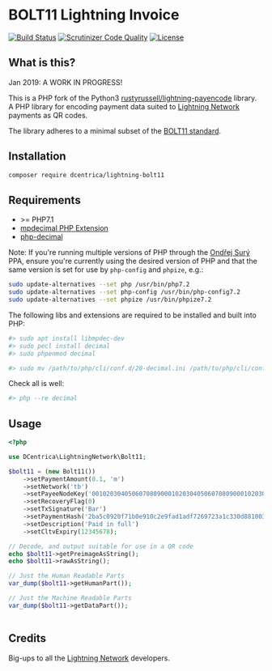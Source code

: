 # BOLT11 Lightning Invoice

[![Build Status](https://api.travis-ci.org/dcentrica/lightning-bolt11.svg?branch=master)](https://travis-ci.org/dcentrica/lightning-bolt11)
[![Scrutinizer Code Quality](https://scrutinizer-ci.com/g/dcentrica/lightning-bolt11/badges/quality-score.png?b=master)](https://scrutinizer-ci.com/g/dcentrica/lightning-bolt11/?branch=master)
[![License](https://poser.pugx.org/dcentrica/lightning-bolt11/license.svg)](https://github.com/dcentrica/lightning-bolt11/blob/master/LICENSE.md)


## What is this?

Jan 2019: A WORK IN PROGRESS!

This is a PHP fork of the Python3 [rustyrussell/lightning-payencode](https://github.com/rustyrussell/lightning-payencode) library. A PHP library for encoding payment data suited to [Lightning Network](https://lightning.network) payments as QR codes.

The library adheres to a minimal subset of the [BOLT11 standard](https://github.com/lightningnetwork/lightning-rfc/blob/master/11-payment-encoding.md).

## Installation

```bash
composer require dcentrica/lightning-bolt11
```

## Requirements

* &gt;= PHP7.1
* [mpdecimal PHP Extension](http://www.bytereef.org/mpdecimal/)
* [php-decimal](http://php-decimal.io/#installation)

Note: If you're running multiple versions of PHP through the [Ondřej Surý](https://launchpad.net/~ondrej/+archive/ubuntu/php) PPA, ensure you're currently using the desired version of PHP and that the same version
is set for use by `php-config` and `phpize`, e.g.:

```sh
sudo update-alternatives --set php /usr/bin/php7.2
sudo update-alternatives --set php-config /usr/bin/php-config7.2
sudo update-alternatives --set phpize /usr/bin/phpize7.2
```

The following libs and extensions are required to be installed and built into PHP:

```bash
#> sudo apt install libmpdec-dev
#> sudo pecl install decimal
#> sudo phpenmod decimal
```


```bash
#> sudo mv /path/to/php/cli/conf.d/20-decimal.ini /path/to/php/cli/conf.d/30-decimal.ini
```

Check all is well:

```bash
#> php --re decimal
```

## Usage

```php
<?php

use DCentrica\LightningNetwork\Bolt11;

$bolt11 = (new Bolt11())
    ->setPaymentAmount(0.1, 'm')
    ->setNetwork('tb')
    ->setPayeeNodeKey('00102030405060708090001020304050607080900010203040506070809010')
    ->setRecoveryFlag(0)
    ->setTxSignature('Bar')
    ->setPaymentHash('2ba5c0920f71b0e910c2e9fad1adf7269723a1c330d881003a2347a624844984')
    ->setDescription('Paid in full')
    ->setCltvExpiry(12345678);

// Decode, and output suitable for use in a QR code
echo $bolt11->getPreimageAsString();
echo $bolt11->rawAsString();

// Just the Human Readable Parts
var_dump($bolt11->getHumanPart());

// Just the Machine Readable Parts
var_dump($bolt11->getDataPart());
    
```

## Credits

Big-ups to all the [Lightning Network](https://lightning.network) developers.
